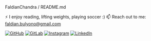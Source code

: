 FaldianChandra / README.md

⚡ I enjoy reading, lifting weights, playing soccer :)
📫 Reach out to me: faldian.bulyono@gmail.com

[![GitHub](https://img.shields.io/badge/GitHub-BrianRuizy-black?logo=github)](https://github.com/FaldianChandra)
[![GitLab](https://img.shields.io/badge/GitLab-BrianRuizy-orange?logo=gitlab)](https://gitlab.com/FaldianChandra)
[![Instagram](https://img.shields.io/badge/Instagram-BrianRuizy-red?logo=instagram)](https://instagram.com/faldianchndra_)
[![LinkedIn](https://img.shields.io/badge/LinkedIn-BrianRuizy-blue?logo=linkedin)](https://www.linkedin.com/in/faldianchandra)

